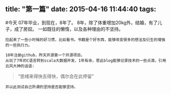 title: "第一篇"
date: 2015-04-16 11:44:40
tags:
---

#今天
	07年毕业，到现在，8年了。
	8年，除了体重增加20kg外，结婚，有了儿子，成了房奴。
	一如既往的懒惰，以及各种理由的不坚持。

	捡起来了一些小时候的好习惯，比如看书。书籍是个好东西，能够改变很多的想法及衍生的增强的一些执行力。

	10年注册github，昨天开源第一个开源项目。
	从玩了7年的C语言转到scala大数据开发，1年有余，愿此blog能够记录技术的一些点滴，引用云风大神的话语:
>	“思绪来得快去得快，偶尔会在此停留”
	
	并以此测试自己所谓的坚持是否能够坚持。




